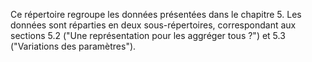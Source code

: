 Ce répertoire regroupe les données présentées dans le chapitre 5. Les données sont réparties en deux sous-répertoires, correspondant aux sections 5.2 ("Une représentation pour les aggréger tous ?") et 5.3 ("Variations des paramètres").
